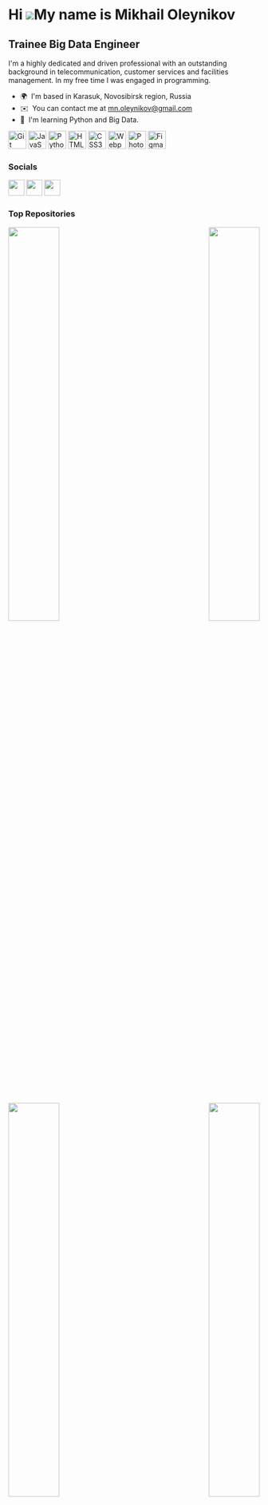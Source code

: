 Hi ![](https://user-images.githubusercontent.com/18350557/176309783-0785949b-9127-417c-8b55-ab5a4333674e.gif)My name is Mikhail Oleynikov
=========================================================================================================================================

Trainee Big Data Engineer
-------------------------

I'm a highly dedicated and driven professional with an outstanding background in telecommunication, customer services and facilities management. In my free time I was engaged in programming.

*   🌍  I'm based in Karasuk, Novosibirsk region, Russia
*   ✉️  You can contact me at [mn.oleynikov@gmail.com](mailto:mn.oleynikov@gmail.com)
*   🧠  I'm learning Python and Big Data.
<p align="left">
<a href="https://git-scm.com/" target="_blank" rel="noreferrer"><img src="https://raw.githubusercontent.com/danielcranney/readme-generator/main/public/icons/skills/git-colored.svg" width="36" height="36" alt="Git" /></a>
<a href="https://developer.mozilla.org/en-US/docs/Web/JavaScript" target="_blank" rel="noreferrer"><img src="https://raw.githubusercontent.com/danielcranney/readme-generator/main/public/icons/skills/javascript-colored.svg" width="36" height="36" alt="JavaScript" /></a>
<a href="https://www.python.org/" target="_blank" rel="noreferrer"><img src="https://raw.githubusercontent.com/danielcranney/readme-generator/main/public/icons/skills/python-colored.svg" width="36" height="36" alt="Python" /></a>
<a href="https://developer.mozilla.org/en-US/docs/Glossary/HTML5" target="_blank" rel="noreferrer"><img src="https://raw.githubusercontent.com/danielcranney/readme-generator/main/public/icons/skills/html5-colored.svg" width="36" height="36" alt="HTML5" /></a>
<a href="https://www.w3.org/TR/CSS/#css" target="_blank" rel="noreferrer"><img src="https://raw.githubusercontent.com/danielcranney/readme-generator/main/public/icons/skills/css3-colored.svg" width="36" height="36" alt="CSS3" /></a>
<a href="https://webpack.js.org/" target="_blank" rel="noreferrer"><img src="https://raw.githubusercontent.com/danielcranney/readme-generator/main/public/icons/skills/webpack-colored.svg" width="36" height="36" alt="Webpack" /></a>
<a href="https://www.adobe.com/uk/products/photoshop.html" target="_blank" rel="noreferrer"><img src="https://raw.githubusercontent.com/danielcranney/readme-generator/main/public/icons/skills/photoshop-colored.svg" width="36" height="36" alt="Photoshop" /></a>
<a href="https://www.figma.com/" target="_blank" rel="noreferrer"><img src="https://raw.githubusercontent.com/danielcranney/readme-generator/main/public/icons/skills/figma-colored.svg" width="36" height="36" alt="Figma" /></a>
</p>
                    
### Socials
                  
<p align="left">
<a href="https://discord.com/users/Olmer#9647" target="_blank" rel="noreferrer"><img src="https://raw.githubusercontent.com/danielcranney/readme-generator/main/public/icons/socials/discord.svg" width="32" height="32" /></a>
<a href="https://www.github.com/Olmeor" target="_blank" rel="noreferrer"><img src="https://raw.githubusercontent.com/danielcranney/readme-generator/main/public/icons/socials/github.svg" width="32" height="32" /></a>
<a href="https://www.linkedin.com/in/olmeor" target="_blank" rel="noreferrer"><img src="https://raw.githubusercontent.com/danielcranney/readme-generator/main/public/icons/socials/linkedin.svg" width="32" height="32" /></a></p>
                    
                    
### Top Repositories
                    
<div width="100%" align="center"><a href="https://github.com/Olmeor/Generation_Python_-_a_course_for_beginners" align="left"><img align="left" width="45%" src="https://github-readme-stats.vercel.app/api/pin/?username=Olmeor&repo=Generation_Python_-_a_course_for_beginners&title_color=0891b2&text_color=ffffff&icon_color=0891b2&bg_color=1c1917&hide_border=true&locale=en" /></a><a href="https://github.com/Olmeor/Generation_Python_-_a_course_for_advanced" align="right"><img align="right" width="45%" src="https://github-readme-stats.vercel.app/api/pin/?username=Olmeor&repo=Generation_Python_-_a_course_for_advanced&title_color=0891b2&text_color=ffffff&icon_color=0891b2&bg_color=1c1917&hide_border=true&locale=en" /></a></div>
<br /><br /><br /><br /><br /><br /><br /><br />
<div width="100%" align="center"><a href="https://github.com/Olmeor/Generation_Python_-_a_course_for_professionals" align="left"><img align="left" width="45%" src="https://github-readme-stats.vercel.app/api/pin/?username=Olmeor&repo=Generation_Python_-_a_course_for_professionals&title_color=0891b2&text_color=ffffff&icon_color=0891b2&bg_color=1c1917&hide_border=true&locale=en" /></a><a href="https://github.com/Olmeor/HSE_Python_for_beginners" align="right"><img align="right" width="45%" src="https://github-readme-stats.vercel.app/api/pin/?username=Olmeor&repo=HSE_Python_for_beginners&title_color=0891b2&text_color=ffffff&icon_color=0891b2&bg_color=1c1917&hide_border=true&locale=en" /></a></div>
<br /><br /><br /><br /><br /><br /><br /><br />
<div width="100%" align="center"><a href="https://github.com/Olmeor/Momentum" align="left"><img align="left" width="45%" src="https://github-readme-stats.vercel.app/api/pin/?username=Olmeor&repo=Momentum&title_color=0891b2&text_color=ffffff&icon_color=0891b2&bg_color=1c1917&hide_border=true&locale=en" /></a><a href="https://github.com/Olmeor/Songbird" align="right"><img align="right" width="45%" src="https://github-readme-stats.vercel.app/api/pin/?username=Olmeor&repo=Songbird&title_color=0891b2&text_color=ffffff&icon_color=0891b2&bg_color=1c1917&hide_border=true&locale=en" /></a></div>
